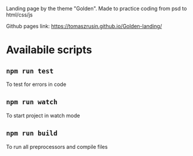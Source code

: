 
Landing page by the theme "Golden". Made to practice coding from psd to html/css/js

Github pages link: https://tomaszrusin.github.io/Golden-landing/

# Availabile scripts

## ```npm run test```
To test for errors in code

## ```npm run watch```
To start project in watch mode 

## ```npm run build```
To run all preprocessors and compile files 
